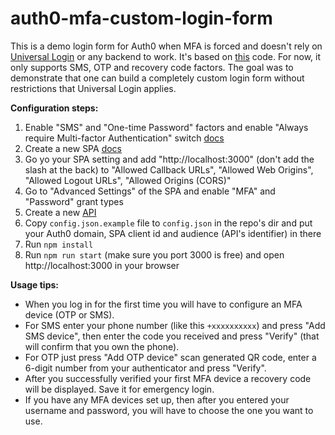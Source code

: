 # auth0-mfa-custom-login-form

This is a demo login form for Auth0 when MFA is forced and doesn't rely on [Universal Login](https://auth0.com/docs/universal-login) or any backend to work. It's based on [this](https://github.com/auth0-samples/auth0-javascript-samples/tree/master/01-Login) code. For now, it only supports SMS, OTP and recovery code factors. The goal was to demonstrate that one can build a completely custom login form without restrictions that Universal Login applies.

**Configuration steps:**

1. Enable "SMS" and "One-time Password" factors and enable "Always require Multi-factor Authentication" switch [docs](https://auth0.com/docs/multifactor-authentication#1-enable-the-factors-you-require)
1. Create a new SPA [docs](https://auth0.com/docs/dashboard/guides/applications/register-app-spa)
1. Go yo your SPA setting and add "http://localhost:3000" (don't add the slash at the back) to "Allowed Callback URLs", "Allowed Web Origins", "Allowed Logout URLs", "Allowed Origins (CORS)"
1. Go to "Advanced Settings" of the SPA and enable "MFA" and "Password" grant types
1. Create a new [API](https://auth0.com/docs/apis)
1. Copy `config.json.example` file to `config.json` in the repo's dir and put your Auth0 domain, SPA client id and audience (API's identifier) in there
1. Run `npm install`
1. Run `npm run start` (make sure you port 3000 is free) and open http://localhost:3000 in your browser

**Usage tips:**

* When you log in for the first time you will have to configure an MFA device (OTP or SMS).
* For SMS enter your phone number (like this `+xxxxxxxxxx`) and press "Add SMS device", then enter the code you received and press "Verify" (that will confirm that you own the phone).
* For OTP just press "Add OTP device" scan generated QR code, enter a 6-digit number from your authenticator and press "Verify".
* After you successfully verified your first MFA device a recovery code will be displayed. Save it for emergency login.
* If you have any MFA devices set up, then after you entered your username and password, you will have to choose the one you want to use.
